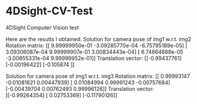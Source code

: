 # 4DSight-CV-Test
4DSight Computer Vision test

Here are the results I obtained:
Solution for camera pose of img1 w.r.t. img2
Rotation matrix:
[[ 9.99999950e-01 -3.09285770e-04 -6.75795189e-05]
 [ 3.09306087e-04  9.99999907e-01  3.00834443e-04]
 [ 6.74864688e-05 -3.00855331e-04  9.99999952e-01]]
Translation vector:
[[-0.99437761]
 [-0.00196422]
 [-0.105874  ]]


Solution for camera pose of img1 w.r.t. img3
Rotation matrix:
[[ 0.99993147 -0.01081621  0.00447939]
 [ 0.01084994  0.99991243 -0.00757684]
 [-0.00439704  0.00762493  0.99996126]]
Translation vector:
[[-0.99264354]
 [ 0.02753369]
 [-0.11790126]]
 
 

